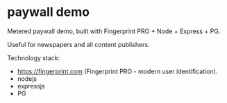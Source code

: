# paywall demo

Metered paywall demo, built with Fingerprint PRO + Node + Express + PG.

Useful for newspapers and all content publishers.

Technology stack:

- https://fingerprint.com (Fingerprint PRO - modern user identification).
- nodejs
- expressjs
- PG
